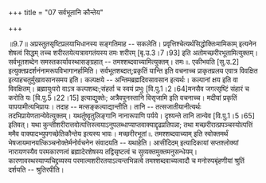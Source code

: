 +++
title = "07 सर्वभूतानि कौन्तेय"

+++
  
  
॥9.7॥ अप्रस्तुतसृष्टिप्रलयाभिधानस्य सङ्गतिमाह -- सकलेति।
प्रवृत्तिश्चेत्यर्थसिद्धोक्तिःमामिकाम् इत्यनेन शेषत्वं सिद्धम् तच्च
शरीरतयेत्यत्रावगतंयस्य तमः शरीरम् \[बृ.उ.3।7।93\] इति
अतोमच्छरीरभूतामित्युक्तम्। सर्वभूतशब्देन समस्तकार्यावस्थासङ्ग्रहात् --
तमश्शब्दवाच्यामित्युक्तम्। तमः ৷৷. एकीभवति \[सु.उ.2\]
इत्युक्तप्रदर्शनंनामरूपविभागानर्हामिति। सर्वभूतशब्दात्;प्रकृतिं यान्ति
इति वचनाच्च प्राकृतप्रलय एवात्र विवक्षित इत्याहचतुर्मुखावसानसमय इति।
कल्पक्षये -- अन्तिमब्रह्मदिवसावसान इत्यर्थः। कल्पानां क्षय इति वा
विवक्षितम्। ब्रह्मायुःपरो वाऽत्र कल्पशब्दः;संहर्ता च स्वयं प्रभुः
\[वि.पु.1।2।64\]मनसैव जगत्सृष्टिं संहारं च करोति यः \[वि.पु.5।22।15\]
इत्याद्युक्तेः; अत्रैवपुनस्तानि विसृजामि इति वचनाच्च। मदीयां प्रकृतिं
यापयामीत्यभिप्रायः। तदाह -- मत्सङ्कल्पाद्यान्तीति। तानि --
तत्सजातीयानीत्यर्थः तदभिप्रायेणतान्येवेत्युक्तम्। यथर्तुष्वृतुलिङ्गानि
नानारूपाणि पर्यये। दृश्यन्ते तानि तान्येव \[वि.पु.1।5।65\] इतिवत्। यथा
कुन्तीशरीरात्तवोत्पत्तिस्त्वयाऽनुपलब्धाप्याप्तवाक्याद्दृढप्रतिपन्ना; तथा
मच्छरीरात्प्रपञ्चस्योत्पत्तिं ममैव वाक्यादभ्युपगच्छेतिकौन्तेय इत्यस्य
भावः। मच्छरीरभूतां ৷৷. तमश्शब्दवाच्याम् इति स्वोक्तमर्थं
भेषजायमानयत्किञ्चनोक्तेर्मनोर्वचनेन संवादयति -- यथाहेति। आसीदिदम्
इत्यादिकायां सप्तश्लोक्यां नारायणस्यैव परमकारणत्वं ब्रह्मादेरशेषस्य
तद्विसृष्टत्वं च सुव्यक्तमुक्तमनुसन्धेयम्। कारणावस्थस्याप्यचिद्द्रव्यस्य
परमात्मशरीरतयाऽत्यन्तभिन्नत्वे तमश्शब्दवाच्यत्वादौ च मनोरुपबृंहणीयां
श्रुतिं दर्शयति -- श्रुतिरपीति।  
  
